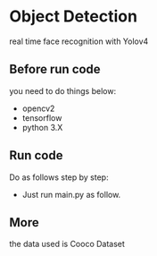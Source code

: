 # Object Detection
real time face recognition with Yolov4

## Before run code

you need to do things below:

* opencv2
* tensorflow
* python 3.X

## Run code

Do as follows step by step:

* Just run main.py as follow.

## More

the data used is Cooco Dataset
